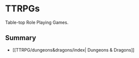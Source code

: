 # TTRPGs

Table-top Role Playing Games.

## Summary

- [[TTRPG/dungeons&dragons/index| Dungeons & Dragons]]

